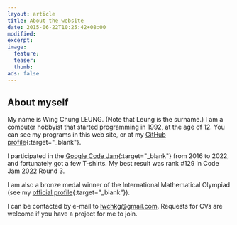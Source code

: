 ```yaml
---
layout: article
title: About the website
date: 2015-06-22T10:25:42+08:00
modified:
excerpt:
image:
  feature:
  teaser:
  thumb:
ads: false
---
```


## About myself

My name is Wing Chung LEUNG. (Note that Leung is the surname.) I am a computer hobbyist that started programming in 1992, at the age of 12. You can see my programs in this web site, or at my [GitHub profile](https://github.com/lwchkg/){:target="_blank"}.

I participated in the [Google Code Jam](https://zibada.guru/gcj/profile/lwchkg){:target="_blank"} from 2016 to 2022, and fortunately got a few T-shirts.
My best result was rank #129 in Code Jam 2022 Round 3.

I am also a bronze medal winner of the International Mathematical Olympiad (see my [official profile](https://www.imo-official.org/participant_r.aspx?id=4788){:target="_blank"}).

I can be contacted by e-mail to lwchkg@gmail.com. Requests for CVs are welcome if you have a project for me to join.
